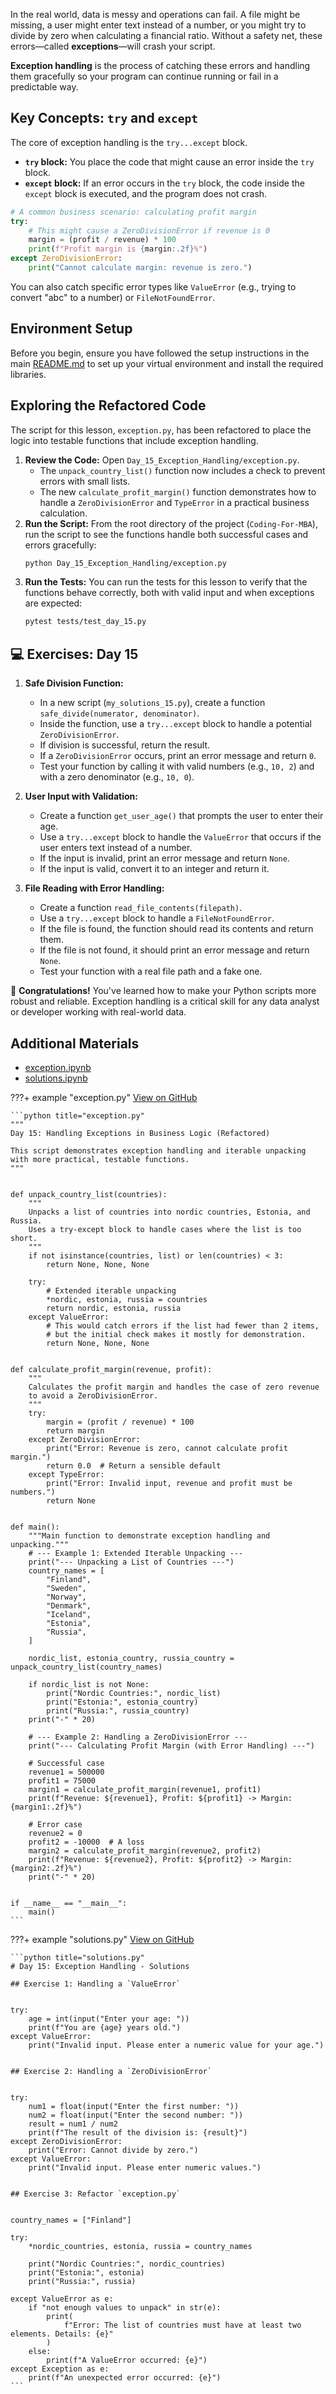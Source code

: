 In the real world, data is messy and operations can fail. A file might be missing, a user might enter text instead of a number, or you might try to divide by zero when calculating a financial ratio. Without a safety net, these errors—called **exceptions**—will crash your script.

**Exception handling** is the process of catching these errors and handling them gracefully so your program can continue running or fail in a predictable way.

## Key Concepts: `try` and `except`

The core of exception handling is the `try...except` block.

- **`try` block:** You place the code that might cause an error inside the `try` block.
- **`except` block:** If an error occurs in the `try` block, the code inside the `except` block is executed, and the program does not crash.

```python
# A common business scenario: calculating profit margin
try:
    # This might cause a ZeroDivisionError if revenue is 0
    margin = (profit / revenue) * 100
    print(f"Profit margin is {margin:.2f}%")
except ZeroDivisionError:
    print("Cannot calculate margin: revenue is zero.")
```

You can also catch specific error types like `ValueError` (e.g., trying to convert "abc" to a number) or `FileNotFoundError`.

## Environment Setup

Before you begin, ensure you have followed the setup instructions in the main [README.md](https://github.com/saint2706/Coding-For-MBA/blob/main/README.md) to set up your virtual environment and install the required libraries.

## Exploring the Refactored Code

The script for this lesson, `exception.py`, has been refactored to place the logic into testable functions that include exception handling.

1. **Review the Code:** Open `Day_15_Exception_Handling/exception.py`.
   - The `unpack_country_list()` function now includes a check to prevent errors with small lists.
   - The new `calculate_profit_margin()` function demonstrates how to handle a `ZeroDivisionError` and `TypeError` in a practical business calculation.
1. **Run the Script:** From the root directory of the project (`Coding-For-MBA`), run the script to see the functions handle both successful cases and errors gracefully:
   ```bash
   python Day_15_Exception_Handling/exception.py
   ```
1. **Run the Tests:** You can run the tests for this lesson to verify that the functions behave correctly, both with valid input and when exceptions are expected:
   ```bash
   pytest tests/test_day_15.py
   ```

## 💻 Exercises: Day 15

1. **Safe Division Function:**

   - In a new script (`my_solutions_15.py`), create a function `safe_divide(numerator, denominator)`.
   - Inside the function, use a `try...except` block to handle a potential `ZeroDivisionError`.
   - If division is successful, return the result.
   - If a `ZeroDivisionError` occurs, print an error message and return `0`.
   - Test your function by calling it with valid numbers (e.g., `10, 2`) and with a zero denominator (e.g., `10, 0`).

1. **User Input with Validation:**

   - Create a function `get_user_age()` that prompts the user to enter their age.
   - Use a `try...except` block to handle the `ValueError` that occurs if the user enters text instead of a number.
   - If the input is invalid, print an error message and return `None`.
   - If the input is valid, convert it to an integer and return it.

1. **File Reading with Error Handling:**

   - Create a function `read_file_contents(filepath)`.
   - Use a `try...except` block to handle a `FileNotFoundError`.
   - If the file is found, the function should read its contents and return them.
   - If the file is not found, it should print an error message and return `None`.
   - Test your function with a real file path and a fake one.

🎉 **Congratulations!** You've learned how to make your Python scripts more robust and reliable. Exception handling is a critical skill for any data analyst or developer working with real-world data.

## Additional Materials

- [exception.ipynb](https://github.com/saint2706/Coding-For-MBA/blob/main/Day_15_Exception_Handling/exception.ipynb)
- [solutions.ipynb](https://github.com/saint2706/Coding-For-MBA/blob/main/Day_15_Exception_Handling/solutions.ipynb)

???+ example "exception.py"
    [View on GitHub](https://github.com/saint2706/Coding-For-MBA/blob/main/Day_15_Exception_Handling/exception.py)

    ```python title="exception.py"
    """
    Day 15: Handling Exceptions in Business Logic (Refactored)

    This script demonstrates exception handling and iterable unpacking
    with more practical, testable functions.
    """


    def unpack_country_list(countries):
        """
        Unpacks a list of countries into nordic countries, Estonia, and Russia.
        Uses a try-except block to handle cases where the list is too short.
        """
        if not isinstance(countries, list) or len(countries) < 3:
            return None, None, None

        try:
            # Extended iterable unpacking
            *nordic, estonia, russia = countries
            return nordic, estonia, russia
        except ValueError:
            # This would catch errors if the list had fewer than 2 items,
            # but the initial check makes it mostly for demonstration.
            return None, None, None


    def calculate_profit_margin(revenue, profit):
        """
        Calculates the profit margin and handles the case of zero revenue
        to avoid a ZeroDivisionError.
        """
        try:
            margin = (profit / revenue) * 100
            return margin
        except ZeroDivisionError:
            print("Error: Revenue is zero, cannot calculate profit margin.")
            return 0.0  # Return a sensible default
        except TypeError:
            print("Error: Invalid input, revenue and profit must be numbers.")
            return None


    def main():
        """Main function to demonstrate exception handling and unpacking."""
        # --- Example 1: Extended Iterable Unpacking ---
        print("--- Unpacking a List of Countries ---")
        country_names = [
            "Finland",
            "Sweden",
            "Norway",
            "Denmark",
            "Iceland",
            "Estonia",
            "Russia",
        ]

        nordic_list, estonia_country, russia_country = unpack_country_list(country_names)

        if nordic_list is not None:
            print("Nordic Countries:", nordic_list)
            print("Estonia:", estonia_country)
            print("Russia:", russia_country)
        print("-" * 20)

        # --- Example 2: Handling a ZeroDivisionError ---
        print("--- Calculating Profit Margin (with Error Handling) ---")

        # Successful case
        revenue1 = 500000
        profit1 = 75000
        margin1 = calculate_profit_margin(revenue1, profit1)
        print(f"Revenue: ${revenue1}, Profit: ${profit1} -> Margin: {margin1:.2f}%")

        # Error case
        revenue2 = 0
        profit2 = -10000  # A loss
        margin2 = calculate_profit_margin(revenue2, profit2)
        print(f"Revenue: ${revenue2}, Profit: ${profit2} -> Margin: {margin2:.2f}%")
        print("-" * 20)


    if __name__ == "__main__":
        main()
    ```

???+ example "solutions.py"
    [View on GitHub](https://github.com/saint2706/Coding-For-MBA/blob/main/Day_15_Exception_Handling/solutions.py)

    ```python title="solutions.py"
    # Day 15: Exception Handling - Solutions

    ## Exercise 1: Handling a `ValueError`


    try:
        age = int(input("Enter your age: "))
        print(f"You are {age} years old.")
    except ValueError:
        print("Invalid input. Please enter a numeric value for your age.")


    ## Exercise 2: Handling a `ZeroDivisionError`


    try:
        num1 = float(input("Enter the first number: "))
        num2 = float(input("Enter the second number: "))
        result = num1 / num2
        print(f"The result of the division is: {result}")
    except ZeroDivisionError:
        print("Error: Cannot divide by zero.")
    except ValueError:
        print("Invalid input. Please enter numeric values.")


    ## Exercise 3: Refactor `exception.py`


    country_names = ["Finland"]

    try:
        *nordic_countries, estonia, russia = country_names

        print("Nordic Countries:", nordic_countries)
        print("Estonia:", estonia)
        print("Russia:", russia)

    except ValueError as e:
        if "not enough values to unpack" in str(e):
            print(
                f"Error: The list of countries must have at least two elements. Details: {e}"
            )
        else:
            print(f"A ValueError occurred: {e}")
    except Exception as e:
        print(f"An unexpected error occurred: {e}")
    ```

